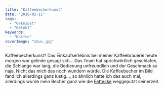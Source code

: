 ```yaml
---
title: "Kaffeebecherkunst"
date: "2016-02-11"
tags:
  - "Geknipst"
  - "Gelebt"
keywords:
  - "Kaffee"
coverImage: "sbux.jpg"
---
```


Kaffeebecherkunst? Das Einkaufserlebnis bei meiner Kaffeebrauerei heute morgen war gelinde gesagt sch… Das Team hat sprichwörtlich geschlafen, die Schlange war lang, die Bedienung unfreundlich und der Geschmack so naja. Nicht das mich das noch wundern würde. Die Kaffeebecher im Bild fand ich allerdings ganz lustig…, so ähnlich hatte ich das auch mal, allerdings wurde mein Becher ganz wie die [Fettecke](https://de.wikipedia.org/wiki/Fettecke) weggeputzt seinerzeit.

